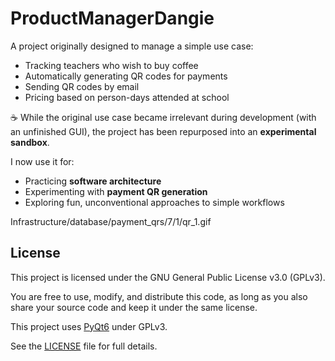 # ProductManagerDangie  

A project originally designed to manage a simple use case:  
- Tracking teachers who wish to buy coffee  
- Automatically generating QR codes for payments  
- Sending QR codes by email  
- Pricing based on person-days attended at school  

☕ While the original use case became irrelevant during development (with an unfinished GUI), the project has been repurposed into an **experimental sandbox**.  

I now use it for:  
- Practicing **software architecture**  
- Experimenting with **payment QR generation**  
- Exploring fun, unconventional approaches to simple workflows  

Infrastructure/database/payment_qrs/7/1/qr_1.gif

## License

This project is licensed under the GNU General Public License v3.0 (GPLv3).

You are free to use, modify, and distribute this code, as long as you also share your source code and keep it under the same license.

This project uses [PyQt6](https://www.riverbankcomputing.com/software/pyqt/) under GPLv3.


See the [LICENSE](./LICENSE) file for full details.

